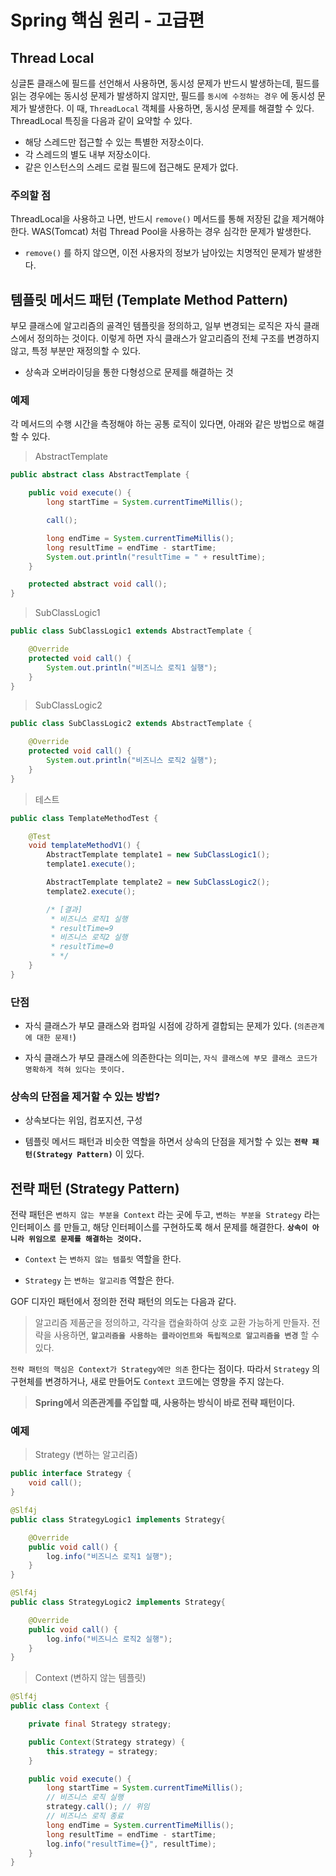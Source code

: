 # Spring 핵심 원리 - 고급편

## Thread Local

싱글톤 클래스에 필드를 선언해서 사용하면, 동시성 문제가 반드시 발생하는데, 필드를 읽는 경우에는 동시성 문제가 발생하지 않지만, 필드를 `동시에 수정하는 경우` 에 동시성 문제가 발생한다. 이
때, `ThreadLocal` 객체를 사용하면, 동시성 문제를 해결할 수 있다. ThreadLocal 특징을 다음과 같이 요약할 수 있다.

- 해당 스레드만 접근할 수 있는 특별한 저장소이다.
- 각 스레드의 별도 내부 저장소이다.
- 같은 인스턴스의 스레드 로컬 필드에 접근해도 문제가 없다.

### 주의할 점

ThreadLocal을 사용하고 나면, 반드시 `remove()` 메서드를 통해 저장된 값을 제거해야한다. WAS(Tomcat) 처럼 Thread Pool을 사용하는 경우 심각한 문제가 발생한다.

- `remove()` 를 하지 않으면, 이전 사용자의 정보가 남아있는 치명적인 문제가 발생한다.

## 템플릿 메서드 패턴 (Template Method Pattern)

부모 클래스에 알고리즘의 골격인 템플릿을 정의하고, 일부 변경되는 로직은 자식 클래스에서 정의하는 것이다. 이렇게 하면 자식 클래스가 알고리즘의 전체 구조를 변경하지 않고, 특정 부분만 재정의할 수 있다.

- 상속과 오버라이딩을 통한 다형성으로 문제를 해결하는 것

### 예제

각 메서드의 수행 시간을 측정해야 하는 공통 로직이 있다면, 아래와 같은 방법으로 해결할 수 있다.

> AbstractTemplate

```java
public abstract class AbstractTemplate {

    public void execute() {
        long startTime = System.currentTimeMillis();

        call();

        long endTime = System.currentTimeMillis();
        long resultTime = endTime - startTime;
        System.out.println("resultTime = " + resultTime);
    }

    protected abstract void call();
}
```

> SubClassLogic1

```java
public class SubClassLogic1 extends AbstractTemplate {

    @Override
    protected void call() {
        System.out.println("비즈니스 로직1 실행");
    }
}
```

> SubClassLogic2

```java
public class SubClassLogic2 extends AbstractTemplate {

    @Override
    protected void call() {
        System.out.println("비즈니스 로직2 실행");
    }
}
```

> 테스트

```java
public class TemplateMethodTest {

    @Test
    void templateMethodV1() {
        AbstractTemplate template1 = new SubClassLogic1();
        template1.execute();

        AbstractTemplate template2 = new SubClassLogic2();
        template2.execute();

        /* [결과]
         * 비즈니스 로직1 실행
         * resultTime=9
         * 비즈니스 로직2 실행
         * resultTime=0
         * */
    }
}
```

### 단점

- 자식 클래스가 부모 클래스와 컴파일 시점에 강하게 결합되는 문제가 있다. (`의존관계에 대한 문제!`)

- 자식 클래스가 부모 클래스에 의존한다는 의미는, `자식 클래스에 부모 클래스 코드가 명확하게 적혀 있다는 뜻이다.`

### 상속의 단점을 제거할 수 있는 방법?

- 상속보다는 위임, 컴포지션, 구성

- 템플릿 메서드 패턴과 비슷한 역할을 하면서 상속의 단점을 제거할 수 있는 **`전략 패턴(Strategy Pattern)`** 이 있다.

## 전략 패턴 (Strategy Pattern)

전략 패턴은 `변하지 않는 부분을 Context` 라는 곳에 두고, `변하는 부분을 Strategy` 라는 인터페이스 를 만들고, 해당 인터페이스를 구현하도록 해서 문제를
해결한다. **`상속이 아니라 위임으로 문제를 해결하는 것이다.`**

- `Context` 는 `변하지 않는 템플릿` 역할을 한다.

- `Strategy` 는 `변하는 알고리즘` 역할은 한다.

GOF 디자인 패턴에서 정의한 전략 패턴의 의도는 다음과 같다.

> 알고리즘 제품군을 정의하고, 각각을 캡슐화하여 상호 교환 가능하게 만들자. 전략을 사용하면, **`알고리즘을 사용하는 클라이언트와 독립적으로 알고리즘을 변경`** 할 수 있다.

`전략 패턴의 핵심은 Context가 Strategy에만 의존` 한다는 점이다. 따라서 `Strategy` 의 구현체를 변경하거나, 새로 만들어도 `Context` 코드에는 영향을 주지 않는다.

> **Spring에서 의존관계를 주입할 때, 사용하는 방식이 바로 전략 패턴이다.**

### 예제

> Strategy (변하는 알고리즘)

```java
public interface Strategy {
    void call();
}
```
```java
@Slf4j
public class StrategyLogic1 implements Strategy{

    @Override
    public void call() {
        log.info("비즈니스 로직1 실행");
    }
}
```
```java
@Slf4j
public class StrategyLogic2 implements Strategy{

    @Override
    public void call() {
        log.info("비즈니스 로직2 실행");
    }
}
```

> Context (변하지 않는 템플릿)

```java
@Slf4j
public class Context {

    private final Strategy strategy;

    public Context(Strategy strategy) {
        this.strategy = strategy;
    }

    public void execute() {
        long startTime = System.currentTimeMillis();
        // 비즈니스 로직 실행
        strategy.call(); // 위임
        // 비즈니스 로직 종료
        long endTime = System.currentTimeMillis();
        long resultTime = endTime - startTime;
        log.info("resultTime={}", resultTime);
    }
}
```
